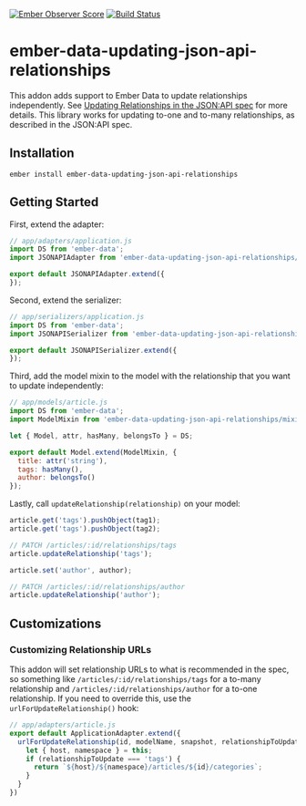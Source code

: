[![Ember Observer Score](https://emberobserver.com/badges/ember-data-updating-json-api-relationships.svg)](https://emberobserver.com/addons/ember-data-updating-json-api-relationships) [![Build Status](https://travis-ci.org/skaterdav85/ember-data-updating-json-api-relationships.svg?branch=master)](https://travis-ci.org/skaterdav85/ember-data-updating-json-api-relationships)

# ember-data-updating-json-api-relationships

This addon adds support to Ember Data to update relationships independently. See [Updating Relationships in the JSON:API spec](http://jsonapi.org/format/#crud-updating-relationships) for more details. This library works for updating to-one and to-many relationships, as described in the JSON:API spec.

## Installation

```
ember install ember-data-updating-json-api-relationships
```

## Getting Started

First, extend the adapter:

```js
// app/adapters/application.js
import DS from 'ember-data';
import JSONAPIAdapter from 'ember-data-updating-json-api-relationships/adapters/adapter';

export default JSONAPIAdapter.extend({
});
```

Second, extend the serializer:

```js
// app/serializers/application.js
import DS from 'ember-data';
import JSONAPISerializer from 'ember-data-updating-json-api-relationships/serializers/serializer';

export default JSONAPISerializer.extend({
});
```

Third, add the model mixin to the model with the relationship that you want to update independently:

```js
// app/models/article.js
import DS from 'ember-data';
import ModelMixin from 'ember-data-updating-json-api-relationships/mixins/model';

let { Model, attr, hasMany, belongsTo } = DS;

export default Model.extend(ModelMixin, {
  title: attr('string'),
  tags: hasMany(),
  author: belongsTo()
});
```

Lastly, call `updateRelationship(relationship)` on your model:

```js
article.get('tags').pushObject(tag1);
article.get('tags').pushObject(tag2);

// PATCH /articles/:id/relationships/tags
article.updateRelationship('tags');

article.set('author', author);

// PATCH /articles/:id/relationships/author
article.updateRelationship('author');
```

## Customizations

### Customizing Relationship URLs

This addon will set relationship URLs to what is recommended in the spec, so something like `/articles/:id/relationships/tags` for a to-many relationship and `/articles/:id/relationships/author` for a to-one relationship. If you need to override this, use the `urlForUpdateRelationship()` hook:

```js
// app/adapters/article.js
export default ApplicationAdapter.extend({
  urlForUpdateRelationship(id, modelName, snapshot, relationshipToUpdate) {
    let { host, namespace } = this;
    if (relationshipToUpdate === 'tags') {
      return `${host}/${namespace}/articles/${id}/categories`;
    }
  }
})
```

